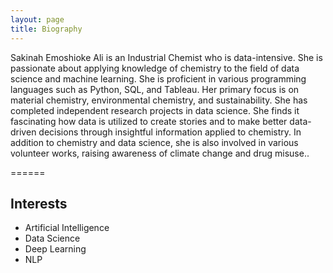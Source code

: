 ```yaml
---
layout: page
title: Biography
---
```


<p>Sakinah Emoshioke Ali is an Industrial Chemist who is data-intensive. She is passionate about applying knowledge of chemistry to the field of data science and machine learning. She is proficient in various programming languages such as Python, SQL, and Tableau. Her primary focus is on material chemistry, environmental chemistry, and sustainability. She has completed independent research projects in data science. She finds it fascinating how data is utilized to create stories and to make better data-driven decisions through insightful information applied to chemistry. In addition to chemistry and data science, she is also involved in various volunteer works, raising awareness of climate change and drug misuse..</p> 

======


## Interests
* Artificial Intelligence
* Data Science
* Deep Learning
* NLP

